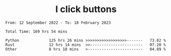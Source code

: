 <h1 align="center">
I click buttons
</h1>

<!--START_SECTION:waka-->

```text
From: 12 September 2022 - To: 18 February 2023

Total Time: 169 hrs 54 mins

Python             125 hrs 26 mins >>>>>>>>>>>>>>>>>>-------   73.82 %
Rust               12 hrs 14 mins  >>-----------------------   07.20 %
Other              8 hrs 18 mins   >------------------------   04.89 %
```

<!--END_SECTION:waka-->
